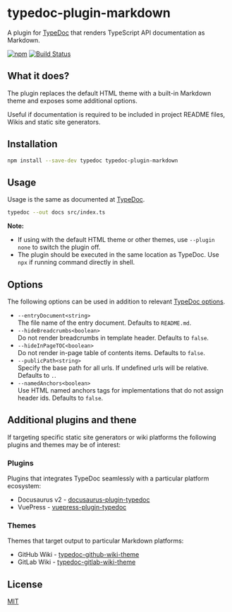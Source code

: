 # typedoc-plugin-markdown

A plugin for [TypeDoc](https://github.com/TypeStrong/typedoc) that renders TypeScript API documentation as Markdown.

[![npm](https://img.shields.io/npm/v/typedoc-plugin-markdown.svg)](https://www.npmjs.com/package/typedoc-plugin-markdown)
[![Build Status](https://travis-ci.com/tgreyuk/typedoc-plugin-markdown.svg?branch=master)](https://travis-ci.com/tgreyuk/typedoc-plugin-markdown)

## What it does?

The plugin replaces the default HTML theme with a built-in Markdown theme and exposes some additional options.

Useful if documentation is required to be included in project README files, Wikis and static site generators.

## Installation

```bash
npm install --save-dev typedoc typedoc-plugin-markdown
```

## Usage

Usage is the same as documented at [TypeDoc](https://typedoc.org/guides/installation/#command-line-interface).

```bash
typedoc --out docs src/index.ts
```

**Note:**

- If using with the default HTML theme or other themes, use `--plugin none` to switch the plugin off.
- The plugin should be executed in the same location as TypeDoc. Use `npx` if running command directly in shell.

## Options

The following options can be used in addition to relevant [TypeDoc options](https://typedoc.org/guides/options/).

- `--entryDocument<string>`<br>
  The file name of the entry document. Defaults to `README.md`.
- `--hideBreadcrumbs<boolean>`<br>
  Do not render breadcrumbs in template header. Defaults to `false`.
- `--hideInPageTOC<boolean>`<br>
  Do not render in-page table of contents items.  Defaults to `false`.
- `--publicPath<string>`<br>
  Specify the base path for all urls. If undefined urls will be relative. Defaults to `.`.
- `--namedAnchors<boolean>`<br>
  Use HTML named anchors tags for implementations that do not assign header ids. Defaults to `false`.


## Additional plugins and thene

If targeting specific static site generators or wiki platforms the following plugins and themes may be of interest:

### Plugins

Plugins that integrates TypeDoc seamlessly with a particular platform ecosystem:

- Docusaurus v2 - [docusaurus-plugin-typedoc](https://github.com/tgreyuk/typedoc-plugin-markdown/tree/master/packages/docusaurus-plugin-typedoc/README.md)
- VuePress - [vuepress-plugin-typedoc](https://github.com/tgreyuk/typedoc-plugin-markdown/tree/master/packages/vuepress-plugin-typedoc/README.md)

### Themes

Themes that target output to particular Markdown platforms:

- GitHub Wiki - [typedoc-github-wiki-theme](https://github.com/tgreyuk/typedoc-plugin-markdown/blob/master/packages/typedoc-github-wiki-theme/README.md)
- GitLab Wiki - [typedoc-gitlab-wiki-theme](https://github.com/tgreyuk/typedoc-plugin-markdown/blob/master/packages/typedoc-gitlab-wiki-theme/README.md)

## License

[MIT](https://github.com/tgreyuk/typedoc-plugin-markdown/blob/master/LICENSE)